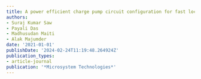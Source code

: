 ```yaml
---
title: A power efficient charge pump circuit configuration for fast locking PLL application
authors:
- Suraj Kumar Saw
- Payali Das
- Madhusudan Maiti
- Alak Majumder
date: '2021-01-01'
publishDate: '2024-02-24T11:19:48.264924Z'
publication_types:
- article-journal
publication: '*Microsystem Technologies*'
---
```

